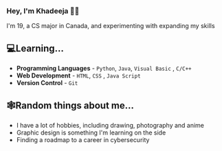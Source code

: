 ### Hey, I'm Khadeeja 👋🏼

  I'm 19, a CS major in Canada, and experimenting with expanding my skills

## 💻Learning...
  - **Programming Languages** - `Python`, `Java`, `Visual Basic` , `C/C++`
  - **Web Development** - `HTML`, `CSS` , `Java Script `
  - **Version Control** - `Git`

## 🕸️Random things about me...
  - I have a lot of hobbies, including drawing, photography and anime
  - Graphic design is something I'm learning on the side
  - Finding a roadmap to a career in cybersecurity
